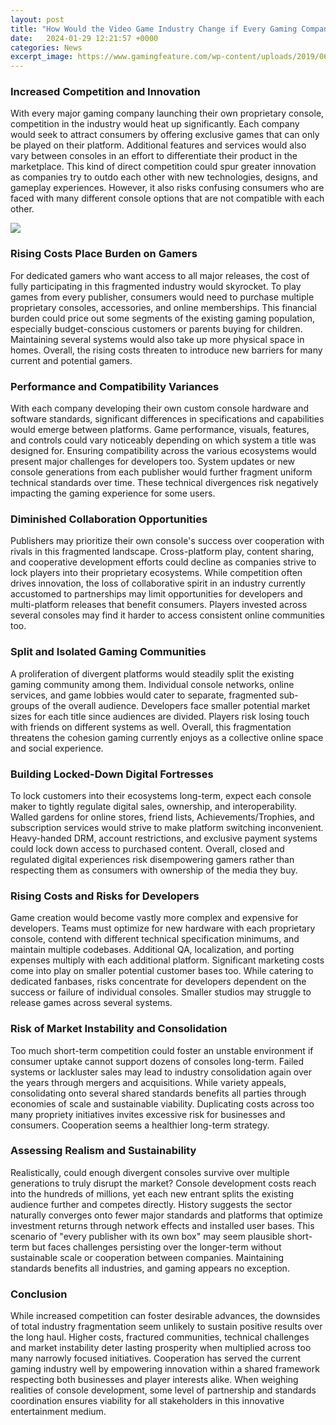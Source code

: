 ```yaml
---
layout: post
title: "How Would the Video Game Industry Change if Every Gaming Company Had its Own Console?"
date:   2024-01-29 12:21:57 +0000
categories: News
excerpt_image: https://www.gamingfeature.com/wp-content/uploads/2019/06/top-10-gaming-Companies-by-Game-Revenues-world.png
---
```

### Increased Competition and Innovation
With every major gaming company launching their own proprietary console, competition in the industry would heat up significantly. Each company would seek to attract consumers by offering exclusive games that can only be played on their platform. Additional features and services would also vary between consoles in an effort to differentiate their product in the marketplace. This kind of direct competition could spur greater innovation as companies try to outdo each other with new technologies, designs, and gameplay experiences. However, it also risks confusing consumers who are faced with many different console options that are not compatible with each other.


![](https://www.gamingfeature.com/wp-content/uploads/2019/06/top-10-gaming-Companies-by-Game-Revenues-world.png)
### Rising Costs Place Burden on Gamers   
For dedicated gamers who want access to all major releases, the cost of fully participating in this fragmented industry would skyrocket. To play games from every publisher, consumers would need to purchase multiple proprietary consoles, accessories, and online memberships. This financial burden could price out some segments of the existing gaming population, especially budget-conscious customers or parents buying for children. Maintaining several systems would also take up more physical space in homes. Overall, the rising costs threaten to introduce new barriers for many current and potential gamers.

### Performance and Compatibility Variances
With each company developing their own custom console hardware and software standards, significant differences in specifications and capabilities would emerge between platforms. Game performance, visuals, features, and controls could vary noticeably depending on which system a title was designed for. Ensuring compatibility across the various ecosystems would present major challenges for developers too. System updates or new console generations from each publisher would further fragment uniform technical standards over time. These technical divergences risk negatively impacting the gaming experience for some users.

### Diminished Collaboration Opportunities 
Publishers may prioritize their own console's success over cooperation with rivals in this fragmented landscape. Cross-platform play, content sharing, and cooperative development efforts could decline as companies strive to lock players into their proprietary ecosystems. While competition often drives innovation, the loss of collaborative spirit in an industry currently accustomed to partnerships may limit opportunities for developers and multi-platform releases that benefit consumers. Players invested across several consoles may find it harder to access consistent online communities too. 

### Split and Isolated Gaming Communities
A proliferation of divergent platforms would steadily split the existing gaming community among them. Individual console networks, online services, and game lobbies would cater to separate, fragmented sub-groups of the overall audience. Developers face smaller potential market sizes for each title since audiences are divided. Players risk losing touch with friends on different systems as well. Overall, this fragmentation threatens the cohesion gaming currently enjoys as a collective online space and social experience.

### Building Locked-Down Digital Fortresses     
To lock customers into their ecosystems long-term, expect each console maker to tightly regulate digital sales, ownership, and interoperability. Walled gardens for online stores, friend lists, Achievements/Trophies, and subscription services would strive to make platform switching inconvenient. Heavy-handed DRM, account restrictions, and exclusive payment systems could lock down access to purchased content. Overall, closed and regulated digital experiences risk disempowering gamers rather than respecting them as consumers with ownership of the media they buy.

### Rising Costs and Risks for Developers       
Game creation would become vastly more complex and expensive for developers. Teams must optimize for new hardware with each proprietary console, contend with different technical specification minimums, and maintain multiple codebases. Additional QA, localization, and porting expenses multiply with each additional platform. Significant marketing costs come into play on smaller potential customer bases too. While catering to dedicated fanbases, risks concentrate for developers dependent on the success or failure of individual consoles. Smaller studios may struggle to release games across several systems.

### Risk of Market Instability and Consolidation  
Too much short-term competition could foster an unstable environment if consumer uptake cannot support dozens of consoles long-term. Failed systems or lackluster sales may lead to industry consolidation again over the years through mergers and acquisitions. While variety appeals, consolidating onto several shared standards benefits all parties through economies of scale and sustainable viability. Duplicating costs across too many propriety initiatives invites excessive risk for businesses and consumers. Cooperation seems a healthier long-term strategy.

### Assessing Realism and Sustainability   
Realistically, could enough divergent consoles survive over multiple generations to truly disrupt the market? Console development costs reach into the hundreds of millions, yet each new entrant splits the existing audience further and competes directly. History suggests the sector naturally converges onto fewer major standards and platforms that optimize investment returns through network effects and installed user bases. This scenario of "every publisher with its own box" may seem plausible short-term but faces challenges persisting over the longer-term without sustainable scale or cooperation between companies. Maintaining standards benefits all industries, and gaming appears no exception.

### Conclusion 
While increased competition can foster desirable advances, the downsides of total industry fragmentation seem unlikely to sustain positive results over the long haul. Higher costs, fractured communities, technical challenges and market instability deter lasting prosperity when multiplied across too many narrowly focused initiatives. Cooperation has served the current gaming industry well by empowering innovation within a shared framework respecting both businesses and player interests alike. When weighing realities of console development, some level of partnership and standards coordination ensures viability for all stakeholders in this innovative entertainment medium.